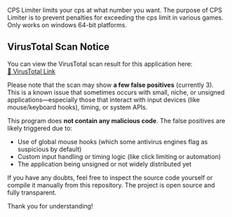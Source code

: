 CPS Limiter limits your cps at what number you want.
The purpose of CPS Limiter is to prevent penalties for exceeding the cps limit in various games.
Only works on windows 64-bit platforms.

## VirusTotal Scan Notice

You can view the VirusTotal scan result for this application here:  
[🔗 VirusTotal Link](https://www.virustotal.com/gui/file/fba1172df0ebf037d74a3a835a47c0b5b85a5734abb2f5c0f0ab829223d3392c)

Please note that the scan may show **a few false positives** (currently 3).  
This is a known issue that sometimes occurs with small, niche, or unsigned applications—especially those that interact with input devices (like mouse/keyboard hooks), timing, or system APIs.

This program does **not contain any malicious code**. The false positives are likely triggered due to:

- Use of global mouse hooks (which some antivirus engines flag as suspicious by default)
- Custom input handling or timing logic (like click limiting or automation)
- The application being unsigned or not widely distributed yet

If you have any doubts, feel free to inspect the source code yourself or compile it manually from this repository. The project is open source and fully transparent.

Thank you for understanding!
